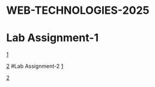 # WEB-TECHNOLOGIES-2025
# Lab Assignment-1
[1](https://github.com/jsshashank/WEB-TECHNOLOGIES-2025/blob/main/Library.html)


[2](https://github.com/jsshashank/WEB-TECHNOLOGIES-2025/blob/main/Movie.html)
#Lab Assignment-2
[1](https://github.com/jsshashank/WEB-TECHNOLOGIES-2025/blob/main/weather.html)


[2](https://github.com/jsshashank/WEB-TECHNOLOGIES-2025/blob/main/PersonalFinancetracker.html)



